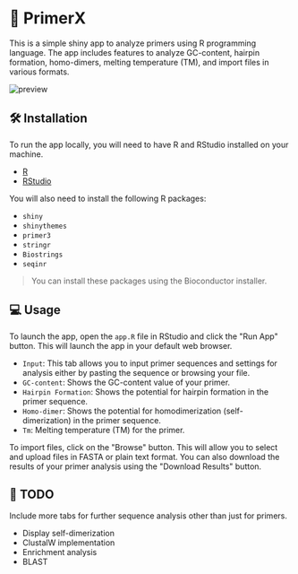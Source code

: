 # 🧬 PrimerX

This is a simple shiny app to analyze primers using R programming language. The app includes features to analyze GC-content, hairpin formation, homo-dimers, melting temperature (TM), and import files in various formats.

![preview](https://user-images.githubusercontent.com/89016694/229791796-67bd4db0-eeba-450e-8b6a-0c30311fab56.png)

## 🛠️ Installation

To run the app locally, you will need to have R and RStudio installed on your machine.
- [R](https://cran.r-project.org/)
- [RStudio](https://www.rstudio.com/products/rstudio/download/)

You will also need to install the following R packages:

- `shiny`
- `shinythemes`
- `primer3`
- `stringr`
- `Biostrings`
- `seqinr`

> You can install these packages using the Bioconductor installer.

## 💻 Usage

To launch the app, open the `app.R` file in RStudio and click the "Run App" button. This will launch the app in your default web browser.

- `Input`: This tab allows you to input primer sequences and settings for analysis either by pasting the sequence or browsing your file.
- `GC-content`: Shows the GC-content value of your primer.
- `Hairpin Formation`: Shows the potential for hairpin formation in the primer sequence.
- `Homo-dimer`: Shows the potential for homodimerization (self-dimerization) in the primer sequence.
- `Tm`: Melting temperature (TM) for the primer.

To import files, click on the "Browse" button. This will allow you to select and upload files in FASTA or plain text format. You can also download the results of your primer analysis using the "Download Results" button.

## 🚀 TODO
Include more tabs for further sequence analysis other than just for primers.
- Display self-dimerization
- ClustalW implementation
- Enrichment analysis
- BLAST
